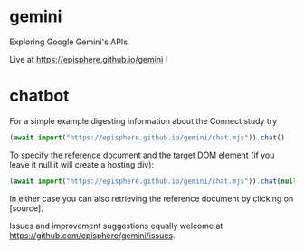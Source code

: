 # gemini
Exploring Google Gemini's APIs 

Live at https://episphere.github.io/gemini !

# chatbot

For a simple example digesting information about the Connect study try

```javascript
(await import("https://episphere.github.io/gemini/chat.mjs")).chat()
```
To specify the reference document and the target DOM element (if you leave it null it will create a hosting div):

```javascript
(await import("https://episphere.github.io/gemini/chat.mjs")).chat(null,'https://episphere.github.io/gemini/TCGA-BP-5195.25c0b433-5557-4165-922e-2c1eac9c26f0.txt')
```
In either case you can also retrieving the reference document by clicking on [source].

Issues and improvement suggestions equally welcome at https://github.com/episphere/gemini/issues.
